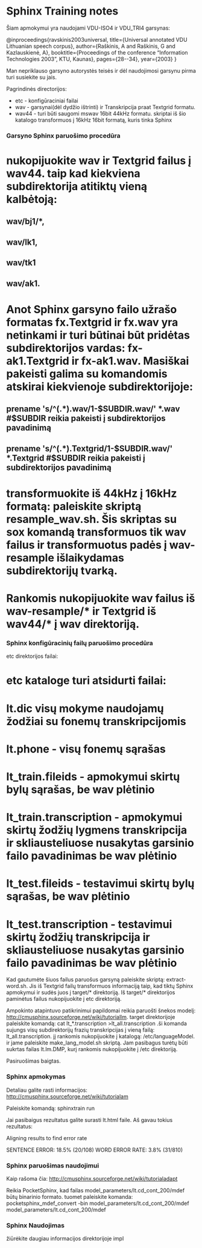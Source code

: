 Sphinx Training notes
=================================

Šiam apmokymui yra naudojami VDU-ISO4 ir VDU_TRI4 garsynas:

@inproceedings{ravskinis2003universal,
  title={Universal annotated VDU Lithuanian speech corpus},
  author={Raškinis, A and Raškinis, G and Kazlauskienė, A},
  booktitle={Proceedings of the conference “Information Technologies 2003”, KTU, Kaunas},
  pages={28--34},
  year={2003}
}

Man nepriklauso garsyno autorystės teisės ir dėl naudojimosi garsynu pirma turi susiekite su jais.


Pagrindinės directorijos:
 * etc - konfigūraciniai failai
 * wav - garsynai(dėl dydžio ištrinti) ir Transkripcija praat Textgrid formatu.
 * wav44 - turi būti saugomi mswav 16bit 44kHz formatu. skriptai iš šio katalogo transformuos į 16kHz 16bit formatą, kuris tinka Sphinx

###  Garsyno Sphinx paruošimo procedūra
 # nukopijuokite wav ir Textgrid failus į wav44. taip kad kiekviena subdirektorija atitiktų vieną kalbėtoją:
 ## wav/bj1/*,
 ## wav/lk1,
 ## wav/tk1
 ## wav/ak1.
 # Anot Sphinx garsyno failo užrašo formatas fx.Textgrid ir fx.wav yra netinkami ir turi būtinai būt pridėtas subdirektorijos vardas: fx-ak1.Textgrid ir fx-ak1.wav. Masiškai pakeisti galima su komandomis atskirai kiekvienoje subdirektorijoje: 
 ## prename  's/^(.*).wav$/$1-$SUBDIR.wav/'  *.wav #$SUBDIR reikia pakeisti į subdirektorijos pavadinimą
 ## prename  's/^(.*).Textgrid$/$1-$SUBDIR.wav/'  *.Textgrid #$SUBDIR reikia pakeisti į subdirektorijos pavadinimą
 # transformuokite iš 44kHz į 16kHz formatą: paleiskite skriptą resample_wav.sh. Šis skriptas su sox komandą transformuos tik wav failus ir transformuotus padės į wav-resample išlaikydamas subdirektorijų tvarką.
 # Rankomis nukopijuokite wav failus iš wav-resample/* ir Textgrid iš wav44/* į wav direktoriją.

### Sphinx konfigūracinių failų paruošimo procedūra
etc direktorijos failai:
 # etc kataloge turi atsidurti failai:
 # lt.dic visų mokyme naudojamų žodžiai su fonemų transkripcijomis
 # lt.phone - visų fonemų sąrašas
 # lt_train.fileids - apmokymui skirtų bylų sąrašas, be wav plėtinio
 # lt_train.transcription - apmokymui skirtų žodžių lygmens transkripcija ir skliausteliuose nusakytas garsinio failo pavadinimas be wav plėtinio
 # lt_test.fileids - testavimui skirtų bylų sąrašas, be wav plėtinio
 # lt_test.transcription - testavimui skirtų žodžių transkripcija ir skliausteliuose nusakytas garsinio failo pavadinimas be wav plėtinio

Kad gautumėte šiuos failus paruošus garsyną paleiskite skriptą: extract-word.sh. Jis iš Textgrid failų transformuos informaciją taip, kad tiktų Sphinx apmokymui ir sudės juos į target/* direktoriją. Iš target/* direktorijos paminėtus failus nukopijuokite į etc direktoriją.

Ampokinto atapintuvo patikrinimui papildomai reikia paruošti šnekos modelį: http://cmusphinx.sourceforge.net/wiki/tutoriallm. target direktorijoje paleiskite komandą:
cat lt_*.transcription >lt_all.transcription .ši komanda sujungs visų subdirektorijų frazių transkripcijas į vieną failą: lt_all.transcription. jį rankomis nukopijuokite į katalogą: /etc/languageModel. ir jame paleiskite make_lang_model.sh skriptą. Jam pasibagus turėtų būti sukrtas failas lt.lm.DMP, kurį rankomis nukopijuokite į /etc direktoriją.




Pasiruošimas baigtas.

### Sphinx apmokymas

Detaliau galite rasti informacijos: http://cmusphinx.sourceforge.net/wiki/tutorialam

Paleiskite komandą: sphinxtrain run

Jai pasibaigus rezultatus galite surasti lt.html faile. Aš gavau tokius rezultatus:

Aligning results to find error rate

SENTENCE ERROR: 18.5% (20/108) WORD ERROR RATE: 3.8% (31/810)

### Sphinx paruošimas naudojimui

Kaip rašoma čia: http://cmusphinx.sourceforge.net/wiki/tutorialadapt

Reikia PocketSphinx, kad failas model_parameters/lt.cd_cont_200/mdef būtų binarinio formato. tuomet paleiskite komanda: pocketsphinx_mdef_convert -bin model_parameters/lt.cd_cont_200/mdef model_parameters/lt.cd_cont_200/mdef

### Sphinx Naudojimas

žiūrėkite daugiau informacijos direktorijoje impl



